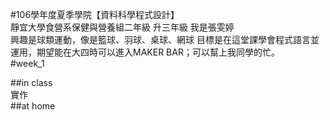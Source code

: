 #106學年度夏季學院【資料科學程式設計】  
靜宜大學食營系保健與營養組二年級 升三年級
我是張雯婷  
興趣是球類運動，像是籃球、羽球、桌球、網球
目標是在這堂課學會程式語言並運用，期望能在大四時可以進入MAKER BAR；可以幫上我同學的忙。  
#week_1    
  
##in class  
實作  
##at home  
